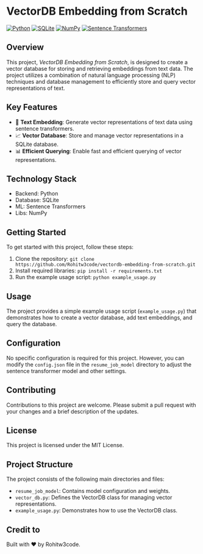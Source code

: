 # VectorDB Embedding from Scratch
[![Python](https://img.shields.io/badge/Python-3776AB?style=for-the-badge&logo=python&logoColor=white)](https://www.python.org/)
[![SQLite](https://img.shields.io/badge/SQLite-003B57?style=for-the-badge&logo=sqlite&logoColor=white)](https://www.sqlite.org/)
[![NumPy](https://img.shields.io/badge/NumPy-013243?style=for-the-badge&logo=numpy&logoColor=white)](https://numpy.org/)
[![Sentence Transformers](https://img.shields.io/badge/Sentence_Transformers-FF6F61?style=for-the-badge&logo=sentence-transformers&logoColor=white)](https://www.sbert.net/)

## Overview
This project, *VectorDB Embedding from Scratch*, is designed to create a vector database for storing and retrieving embeddings from text data. The project utilizes a combination of natural language processing (NLP) techniques and database management to efficiently store and query vector representations of text.

## Key Features
* 📝 **Text Embedding**: Generate vector representations of text data using sentence transformers.
* 📈 **Vector Database**: Store and manage vector representations in a SQLite database.
* 📊 **Efficient Querying**: Enable fast and efficient querying of vector representations.

## Technology Stack
* Backend: Python
* Database: SQLite
* ML: Sentence Transformers
* Libs: NumPy

## Getting Started
To get started with this project, follow these steps:
1. Clone the repository: `git clone https://github.com/Rohitw3code/vectordb-embedding-from-scratch.git`
2. Install required libraries: `pip install -r requirements.txt`
3. Run the example usage script: `python example_usage.py`

## Usage
The project provides a simple example usage script (`example_usage.py`) that demonstrates how to create a vector database, add text embeddings, and query the database.

## Configuration
No specific configuration is required for this project. However, you can modify the `config.json` file in the `resume_job_model` directory to adjust the sentence transformer model and other settings.

## Contributing
Contributions to this project are welcome. Please submit a pull request with your changes and a brief description of the updates.

## License
This project is licensed under the MIT License.

## Project Structure
The project consists of the following main directories and files:
* `resume_job_model`: Contains model configuration and weights.
* `vector_db.py`: Defines the VectorDB class for managing vector representations.
* `example_usage.py`: Demonstrates how to use the VectorDB class.

## Credit to
Built with ❤️ by Rohitw3code.
